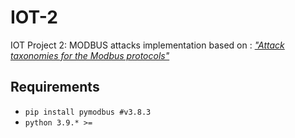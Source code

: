 # IOT-2
IOT Project 2: MODBUS attacks implementation based on : [_"Attack taxonomies for the Modbus protocols"_](https://doi.org/10.1016/j.ijcip.2008.08.003)



## Requirements 

- `pip install pymodbus #v3.8.3`
- `python 3.9.* >=`